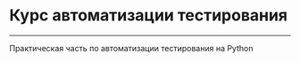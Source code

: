 # Курс автоматизации тестирования

---


Практическая часть по автоматизации тестирования на Python
